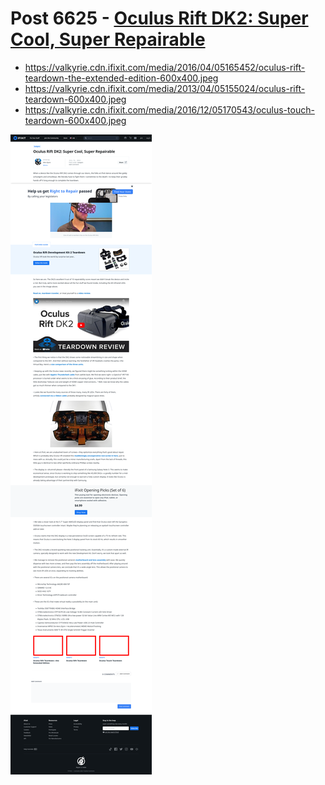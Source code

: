# Post 6625 - [Oculus Rift DK2: Super Cool, Super Repairable](https://www.ifixit.com/News/6625/oculus-rift-dk2)

- https://valkyrie.cdn.ifixit.com/media/2016/04/05165452/oculus-rift-teardown-the-extended-edition-600x400.jpeg
- https://valkyrie.cdn.ifixit.com/media/2013/04/05155024/oculus-rift-teardown-600x400.jpeg
- https://valkyrie.cdn.ifixit.com/media/2016/12/05170543/oculus-touch-teardown-600x400.jpeg

![screencap](screenshots/8d2a7ab1-21ab-42d3-8604-81836f9a1b6a.png)
